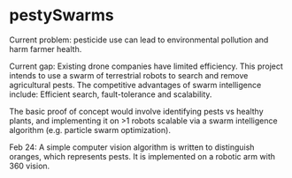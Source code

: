 # pestySwarms

Current problem: pesticide use can lead to environmental pollution and harm farmer health.

Current gap: Existing drone companies have limited efficiency. This project intends to use a swarm of terrestrial robots to search and remove agricultural pests. The competitive advantages of swarm intelligence include: Efficient search, fault-tolerance and scalability.

The basic proof of concept would involve identifying pests vs healthy plants, and implementing it on >1 robots scalable via a swarm intelligence algorithm (e.g. particle swarm optimization).   

Feb 24: A simple computer vision algorithm is written to distinguish oranges, which represents pests. It is implemented on a robotic arm with 360 vision.